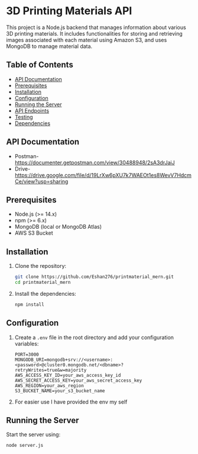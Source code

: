 # 3D Printing Materials API

This project is a Node.js backend that manages information about various 3D printing materials. It includes functionalities for storing and retrieving images associated with each material using Amazon S3, and uses MongoDB to manage material data.

## Table of Contents

- [API Documentation](#api-documentation)
- [Prerequisites](#prerequisites)
- [Installation](#installation)
- [Configuration](#configuration)
- [Running the Server](#running-the-server)
- [API Endpoints](#api-endpoints)
- [Testing](#testing)
- [Dependencies](#dependencies)

## API Documentation

- Postman- https://documenter.getpostman.com/view/30488948/2sA3drJaiJ
- Drive- https://drive.google.com/file/d/19LrXw6pXU7k7WAEOt1es8WevV7HdcmCe/view?usp=sharing

## Prerequisites

- Node.js (>= 14.x)
- npm (>= 6.x)
- MongoDB (local or MongoDB Atlas)
- AWS S3 Bucket

## Installation

1. Clone the repository:

   ```sh
   git clone https://github.com/Eshan276/printmaterial_mern.git
   cd printmaterial_mern
   ```

2. Install the dependencies:

   ```sh
   npm install
   ```

## Configuration

1. Create a `.env` file in the root directory and add your configuration variables:

   ```env
   PORT=3000
   MONGODB_URI=mongodb+srv://<username>:<password>@cluster0.mongodb.net/<dbname>?retryWrites=true&w=majority
   AWS_ACCESS_KEY_ID=your_aws_access_key_id
   AWS_SECRET_ACCESS_KEY=your_aws_secret_access_key
   AWS_REGION=your_aws_region
   S3_BUCKET_NAME=your_s3_bucket_name
   ```
2. For easier use I have provided the env my self

## Running the Server

Start the server using:

```sh
node server.js
```
